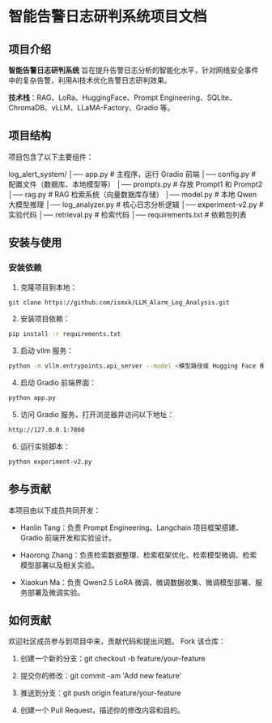 # 智能告警日志研判系统项目文档

## 项目介绍

**智能告警日志研判系统** 旨在提升告警日志分析的智能化水平，针对网络安全事件中的复杂告警，利用AI技术优化告警日志研判效果。

**技术栈**：RAG、LoRa、HuggingFace、Prompt	Engineering、SQLite、ChromaDB、vLLM、LLaMA-Factory、Gradio	等。

## 项目结构

项目包含了以下主要组件：

log_alert_system/
│── app.py                  # 主程序，运行 Gradio 前端
│── config.py               # 配置文件（数据库、本地模型等）
│── prompts.py              # 存放 Prompt1 和 Prompt2
│── rag.py                  # RAG 检索系统（向量数据库存储）
│── model.py                # 本地 Qwen 大模型推理
│── log_analyzer.py         # 核心日志分析逻辑
│── experiment-v2.py        # 实验代码
│── retrieval.py            # 检索代码
│── requirements.txt        # 依赖包列表

## 安装与使用

### 安装依赖

1. 克隆项目到本地：

```bash
git clone https://github.com/ismxk/LLM_Alarm_Log_Analysis.git
```

2. 安装项目依赖：

```bash
pip install -r requirements.txt
```

3. 启动 vllm 服务：

```bash
python -m vllm.entrypoints.api_server --model <模型路径或 Hugging Face 模型名称>
```

4. 启动 Gradio 前端界面：

```bash
python app.py
```

5. 访问 Gradio 服务，打开浏览器并访问以下地址：

```bash
http://127.0.0.1:7860
```

6. 运行实验脚本：

```bash
python experiment-v2.py
```

## 参与贡献
本项目由以下成员共同开发：

- Hanlin Tang：负责 Prompt Engineering、Langchain 项目框架搭建、Gradio 前端开发和实验设计。

- Haorong Zhang：负责检索数据整理、检索框架优化、检索模型微调、检索模型部署以及相关实验。

- Xiaokun Ma：负责 Qwen2.5 LoRA 微调、微调数据收集、微调模型部署、服务部署及微调实验。

## 如何贡献
欢迎社区成员参与到项目中来，贡献代码和提出问题。
Fork 该仓库：

1. 创建一个新的分支：git checkout -b feature/your-feature

2. 提交你的修改：git commit -am 'Add new feature'

3. 推送到分支：git push origin feature/your-feature

4. 创建一个 Pull Request，描述你的修改内容和目的。
